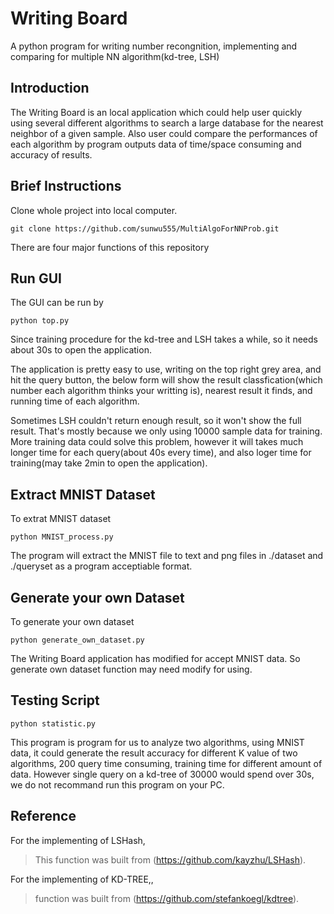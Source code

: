 # Writing Board
A python program for writing number recongnition, implementing and comparing for multiple NN algorithm(kd-tree, LSH) 

Introduction
---

The Writing Board is an local application which could help user quickly using several different algorithms to search a large database for the nearest neighbor of a given sample. Also user could compare the performances of each algorithm by program outputs data of time/space consuming and accuracy of results.

Brief Instructions
---


Clone whole project into local computer.

    git clone https://github.com/sunwu555/MultiAlgoForNNProb.git
    
There are four major functions of this repository

## Run GUI

The GUI can be run by

    python top.py

Since training procedure for the kd-tree and LSH takes a while, so it needs about 30s to open the application.

The application is pretty easy to use, writing on the top right grey area, and hit the query button, the below form will show the result classfication(which number each algorithm thinks your writting is), nearest result it finds, and running time of each algorithm.

Sometimes LSH couldn't return enough result, so it won't show the full result. That's mostly because we only using 10000 sample data for training. More training data could solve this problem, however it will takes much longer time for each query(about 40s every time), and also loger time for training(may take 2min to open the application).

## Extract MNIST Dataset

To extrat MNIST dataset

    python MNIST_process.py

The program will extract the MNIST file to text and png files in ./dataset and ./queryset as a program acceptiable format.

## Generate your own Dataset

To generate your own dataset

    python generate_own_dataset.py

The Writing Board application has modified for accept MNIST data. So generate own dataset function may need modify for using.

## Testing Script

    python statistic.py

This program is program for us to analyze two algorithms, using MNIST data, it could generate the result accuracy for different K value of two algorithms, 200 query time consuming, training time for different amount of data. However single query on a kd-tree of 30000 would spend over 30s, we do not recommand run this program on your PC. 


Reference
---

For the implementing of LSHash, 

>This function was built from (https://github.com/kayzhu/LSHash).

For the implementing of KD-TREE,, 

> function was built from (https://github.com/stefankoegl/kdtree).
